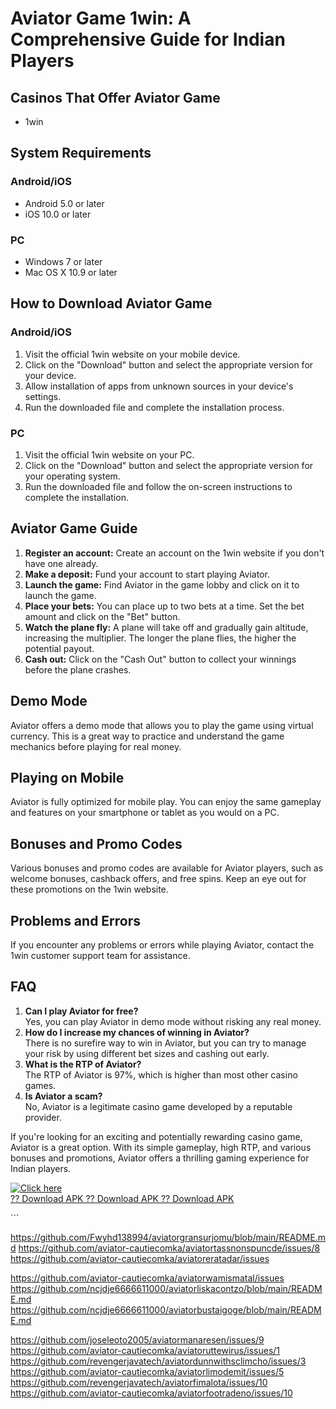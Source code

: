 # Aviator Game 1win: A Comprehensive Guide for Indian Players

## Casinos That Offer Aviator Game

-   1win

## System Requirements

### Android/iOS

-   Android 5.0 or later
-   iOS 10.0 or later

### PC

-   Windows 7 or later
-   Mac OS X 10.9 or later

## How to Download Aviator Game

### Android/iOS

1.  Visit the official 1win website on your mobile device.
2.  Click on the "Download" button and select the appropriate
    version for your device.
3.  Allow installation of apps from unknown sources in your device\'s
    settings.
4.  Run the downloaded file and complete the installation process.

### PC

1.  Visit the official 1win website on your PC.
2.  Click on the "Download" button and select the appropriate
    version for your operating system.
3.  Run the downloaded file and follow the on-screen instructions to
    complete the installation.

## Aviator Game Guide

1.  **Register an account:** Create an account on the 1win website if
    you don\'t have one already.
2.  **Make a deposit:** Fund your account to start playing Aviator.
3.  **Launch the game:** Find Aviator in the game lobby and click on it
    to launch the game.
4.  **Place your bets:** You can place up to two bets at a time. Set the
    bet amount and click on the "Bet" button.
5.  **Watch the plane fly:** A plane will take off and gradually gain
    altitude, increasing the multiplier. The longer the plane flies, the
    higher the potential payout.
6.  **Cash out:** Click on the "Cash Out" button to collect your
    winnings before the plane crashes.

## Demo Mode

Aviator offers a demo mode that allows you to play the game using
virtual currency. This is a great way to practice and understand the
game mechanics before playing for real money.

## Playing on Mobile

Aviator is fully optimized for mobile play. You can enjoy the same
gameplay and features on your smartphone or tablet as you would on a PC.

## Bonuses and Promo Codes

Various bonuses and promo codes are available for Aviator players, such
as welcome bonuses, cashback offers, and free spins. Keep an eye out for
these promotions on the 1win website.

## Problems and Errors

If you encounter any problems or errors while playing Aviator, contact
the 1win customer support team for assistance.

## FAQ

1.  **Can I play Aviator for free?**\
    Yes, you can play Aviator in demo mode without risking any real
    money.
2.  **How do I increase my chances of winning in Aviator?**\
    There is no surefire way to win in Aviator, but you can try to
    manage your risk by using different bet sizes and cashing out early.
3.  **What is the RTP of Aviator?**\
    The RTP of Aviator is 97%, which is higher than most other casino
    games.
4.  **Is Aviator a scam?**\
    No, Aviator is a legitimate casino game developed by a reputable
    provider.

If you\'re looking for an exciting and potentially rewarding casino
game, Aviator is a great option. With its simple gameplay, high RTP, and
various bonuses and promotions, Aviator offers a thrilling gaming
experience for Indian players.

[![Click
here](https://readscoops.com/wp-content/uploads/2023/03/Readscoop-aviator-1-1.jpg)](https://traff.sbs/deff)\
[?? Download APK ?? Download APK ?? Download
APK](https://traff.sbs/deff)

\`\`\`

https://github.com/Fwyhd138994/aviatorgransurjomu/blob/main/README.md
https://github.com/aviator-cautiecomka/aviatortassnonspuncde/issues/8
https://github.com/aviator-cautiecomka/aviatoreratadar/issues

https://github.com/aviator-cautiecomka/aviatorwamismatal/issues
https://github.com/ncjdje6666611000/aviatorliskacontzo/blob/main/README.md
https://github.com/ncjdje6666611000/aviatorbustaigoge/blob/main/README.md

https://github.com/joseleoto2005/aviatormanaresen/issues/9
https://github.com/aviator-cautiecomka/aviatoruttewirus/issues/1
https://github.com/revengerjavatech/aviatordunnwithsclimcho/issues/3
https://github.com/aviator-cautiecomka/aviatorlimodemit/issues/5
https://github.com/revengerjavatech/aviatorfimalota/issues/10
https://github.com/aviator-cautiecomka/aviatorfootradeno/issues/10
